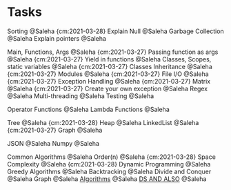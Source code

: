 # Tasks

Sorting @Saleha {cm:2021-03-28}
Explain Null @Saleha
Garbage Collection @Saleha
Explain pointers @Saleha

Main, Functions, Args @Saleha  {cm:2021-03-27}
Passing function as args @Saleha {cm:2021-03-27}
Yield in functions @Saleha
Classes, Scopes, static variables @Saleha {cm:2021-03-27}
Classes Inheritance @Saleha {cm:2021-03-27}
Modules @Saleha {cm:2021-03-27}
File I/O @Saleha {cm:2021-03-27}
Exception Handling @Saleha {cm:2021-03-27}
Matrix @Saleha {cm:2021-03-27}
Create your own exception @Saleha
Regex @Saleha
Multi-threading @Saleha
Testing @Saleha

Operator Functions @Saleha
Lambda Functions @Saleha

Tree @Saleha {cm:2021-03-28}
Heap @Saleha
LinkedList @Saleha {cm:2021-03-27}
Graph @Saleha

JSON @Saleha
Numpy @Saleha

Common Algorithms @Saleha
Order(n) @Saleha {cm:2021-03-28}
Space Complexity @Saleha {cm:2021-03-28}
Dynamic Programming @Saleha
Greedy Algorithms @Saleha
Backtracking @Saleha
Divide and Conquer @Saleha
Graph @Saleha
[Algorithms](https://www.geeksforgeeks.org/fundamentals-of-algorithms/) @Saleha
[DS AND ALSO](https://practice.geeksforgeeks.org/courses/ds-and-algo-foundation) @Saleha
